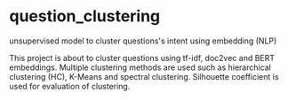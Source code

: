 # question_clustering
unsupervised model to cluster questions's intent using embedding (NLP)

This project is about to cluster questions using tf-idf, doc2vec and BERT embeddings. Multiple clustering methods are used such as hierarchical clustering (HC), K-Means and spectral clustering. Silhouette coefficient is used for evaluation of clustering.
